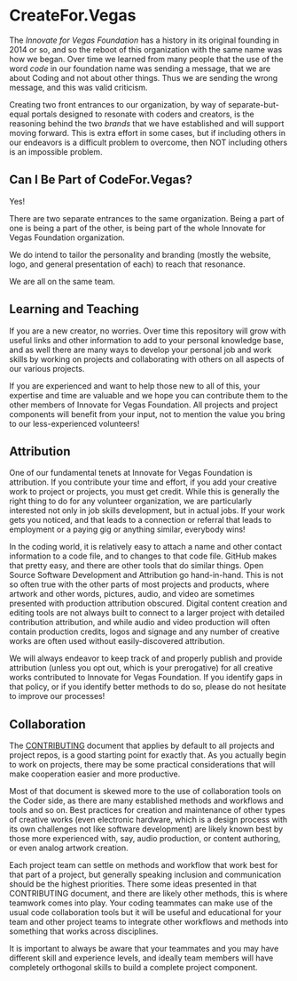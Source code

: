 <!--
 Copyright (C) 2022 Innovate for Vegas Foundation
 
 This file is part of doc-cfv-howtos.
 
 doc-cfv-howtos is free software: you can redistribute it and/or modify
 it under the terms of the GNU General Public License as published by
 the Free Software Foundation, either version 3 of the License, or
 (at your option) any later version.
 
 doc-cfv-howtos is distributed in the hope that it will be useful,
 but WITHOUT ANY WARRANTY; without even the implied warranty of
 MERCHANTABILITY or FITNESS FOR A PARTICULAR PURPOSE.  See the
 GNU General Public License for more details.
 
 You should have received a copy of the GNU General Public License
 along with doc-cfv-howtos.  If not, see <http://www.gnu.org/licenses/>.
-->

# CreateFor.Vegas

The *Innovate for Vegas Foundation* has a history in its original founding in 2014 or so, and so the reboot of this organization with the same name was how we began. Over time we learned from many people that the use of the word *code* in our foundation name was sending a message, that we are about Coding and not about other things. Thus we are sending the wrong message, and this was valid criticism.

Creating two front entrances to our organization, by way of separate-but-equal portals designed to resonate with coders and creators, is the reasoning behind the two *brands* that we have established and will support moving forward. This is extra effort in some cases, but if including others in our endeavors is a difficult problem to overcome, then NOT including others is an impossible problem.

## Can I Be Part of CodeFor.Vegas?

Yes!

There are two separate entrances to the same organization. Being a part of one is being a part of the other, is being part of the whole Innovate for Vegas Foundation organization.

We do intend to tailor the personality and branding (mostly the website, logo, and general presentation of each) to reach that resonance.

We are all on the same team.

## Learning and Teaching

If you are a new creator, no worries. Over time this repository will grow with useful links and other information to add to your personal knowledge base, and as well there are many ways to develop your personal job and work skills by working on projects and collaborating with others on all aspects of our various projects.

If you are experienced and want to help those new to all of this, your expertise and time are valuable and we hope you can contribute them to the other members of Innovate for Vegas Foundation. All projects and project components will benefit from your input, not to mention the value you bring to our less-experienced volunteers!

## Attribution

One of our fundamental tenets at Innovate for Vegas Foundation is attribution. If you contribute your time and effort, if you add your creative work to project or projects, you must get credit. While this is generally the right thing to do for any volunteer organization, we are particularly interested not only in job skills development, but in actual jobs. If your work gets you noticed, and that leads to a connection or referral that leads to employment or a paying gig or anything similar, everybody wins!

In the coding world, it is relatively easy to attach a name and other contact information to a code file, and to changes to that code file. GitHub makes that pretty easy, and there are other tools that do similar things. Open Source Software Development and Attribution go hand-in-hand. This is not so often true with the other parts of most projects and products, where artwork and other words, pictures, audio, and video are sometimes presented with production attribution obscured. Digital content creation and editing tools are not always built to connect to a larger project with detailed contribution attribution, and while audio and video production will often contain production credits, logos and signage and any number of creative works are often used without easily-discovered attribution.

We will always endeavor to keep track of and properly publish and provide attribution (unless you opt out, which is your prerogative) for all creative works contributed to Innovate for Vegas Foundation. If you identify gaps in that policy, or if you identify better methods to do so, please do not hesitate to improve our processes!

## Collaboration

The [CONTRIBUTING](https://github.com/InnovateForVegas/.github/blob/main/CONTRIBUTING.md) document that applies by default to all projects and project repos, is a good starting point for exactly that. As you actually begin to work on projects, there may be some practical considerations that will make cooperation easier and more productive.

Most of that document is skewed more to the use of collaboration tools on the Coder side, as there are many established methods and workflows and tools and so on. Best practices for creation and maintenance of other types of creative works (even electronic hardware, which is a design process with its own challenges not like software development) are likely known best by those more experienced with, say, audio production, or content authoring, or even analog artwork creation.

Each project team can settle on methods and workflow that work best for that part of a project, but generally speaking inclusion and communication should be the highest priorities. There some ideas presented in that CONTRIBUTING document, and there are likely other methods, this is where teamwork comes into play. Your coding teammates can make use of the usual code collaboration tools but it will be useful and educational for your team and other project teams to integrate other workflows and methods into something that works across disciplines.

It is important to always be aware that your teammates and you may have different skill and experience levels, and ideally team members will have completely orthogonal skills to build a complete project component.
